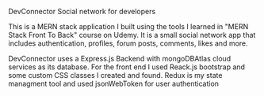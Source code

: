 DevConnector 
Social network for developers


This is a MERN stack application I built using the tools I learned in "MERN Stack Front To Back" course on Udemy. 
It is a small social network app that includes authentication, profiles, forum posts, comments, likes and more.

DevConnector uses a Express.js Backend with mongoDBAtlas cloud services as its database. For the front end I used Reack.js bootstrap and some custom CSS classes I created and found. Redux is my state managment tool and used jsonWebToken for user authentication

